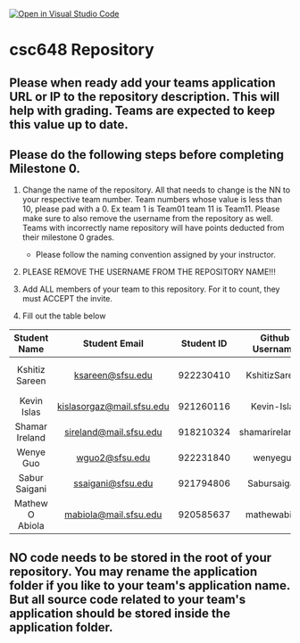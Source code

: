 [![Open in Visual Studio Code](https://classroom.github.com/assets/open-in-vscode-c66648af7eb3fe8bc4f294546bfd86ef473780cde1dea487d3c4ff354943c9ae.svg)](https://classroom.github.com/online_ide?assignment_repo_id=7964192&assignment_repo_type=AssignmentRepo)
# csc648 Repository

## Please when ready add your teams application URL or IP to the repository description. This will help with grading. Teams are expected to keep this value up to date.

## Please do the following steps before completing Milestone 0.
1. Change the name of the repository. All that needs to change is the NN to your respective team number. Team numbers whose value is less than 10, please pad with a 0. Ex team 1 is Team01 team 11 is Team11. Please make sure to also remove the username from the repository as well. Teams with incorrectly name repository will have points deducted from their milestone 0 grades.
      - Please follow the naming convention assigned by your instructor.

1. PLEASE REMOVE THE USERNAME FROM THE REPOSITORY NAME!!!

2. Add ALL members of your team to this repository. For it to count, they must ACCEPT the invite.

3. Fill out the table below


| Student Name | Student Email | Student ID      | Github Username | Role |
|    :---:     |     :---:     |     :---:       |:---:       | :---:       |
| Kshitiz Sareen | ksareen@sfsu.edu | 922230410 | KshitizSareen | Team Lead, Backend Lead |
| Kevin Islas  | kislasorgaz@mail.sfsu.edu  | 921260116   | Kevin-Islas | Frontend Lead |
| Shamar Ireland | sireland@mail.sfsu.edu| 918210324 | shamarireland79 | Frontend Developer |
| Wenye Guo | wguo2@sfsu.edu | 922231840 | wenyeguo | Database Adminstrator |
| Sabur Saigani | ssaigani@sfsu.edu | 921794806 |Sabursaigani| Functional Lead |
|Mathew O Abiola| mabiola@mail.sfsu.edu |920585637 | mathewabiola | Github Master |

## NO code needs to be stored in the root of your repository. You may rename the application folder if you like to your team's application name. But all source code related to your team's application should be stored inside the application folder.
